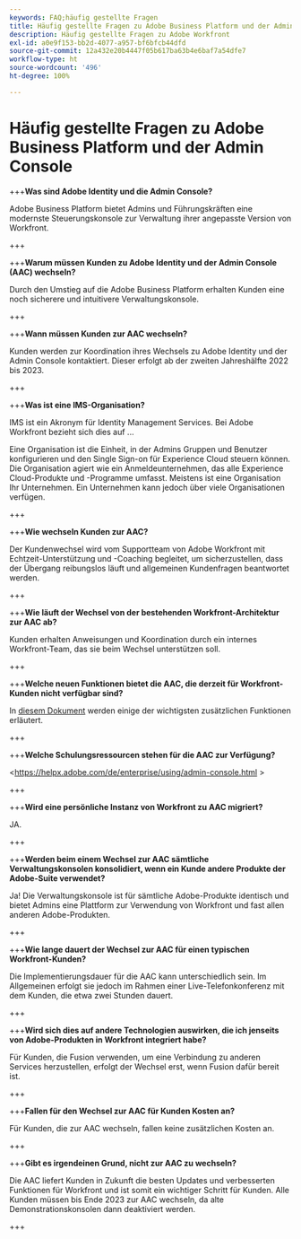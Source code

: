 ```yaml
---
keywords: FAQ;häufig gestellte Fragen
title: Häufig gestellte Fragen zu Adobe Business Platform und der Admin Console
description: Häufig gestellte Fragen zu Adobe Workfront
exl-id: a0e9f153-bb2d-4077-a957-bf6bfcb44dfd
source-git-commit: 12a432e20b4447f05b617ba63b4e6baf7a54dfe7
workflow-type: ht
source-wordcount: '496'
ht-degree: 100%

---
```


# Häufig gestellte Fragen zu Adobe Business Platform und der Admin Console

+++**Was sind Adobe Identity und die Admin Console?**

Adobe Business Platform bietet Admins und Führungskräften eine modernste Steuerungskonsole zur Verwaltung ihrer angepasste Version von Workfront.

+++

+++**Warum müssen Kunden zu Adobe Identity und der Admin Console (AAC) wechseln?**

Durch den Umstieg auf die Adobe Business Platform erhalten Kunden eine noch sicherere und intuitivere Verwaltungskonsole.

+++

+++**Wann müssen Kunden zur AAC wechseln?**

Kunden werden zur Koordination ihres Wechsels zu Adobe Identity und der Admin Console kontaktiert. Dieser erfolgt ab der zweiten Jahreshälfte 2022 bis 2023.

+++

+++**Was ist eine IMS-Organisation?**

IMS ist ein Akronym für Identity Management Services. Bei Adobe Workfront bezieht sich dies auf ...

Eine Organisation ist die Einheit, in der Admins Gruppen und Benutzer konfigurieren und den Single Sign-on für Experience Cloud steuern können. Die Organisation agiert wie ein Anmeldeunternehmen, das alle Experience Cloud-Produkte und -Programme umfasst. Meistens ist eine Organisation Ihr Unternehmen. Ein Unternehmen kann jedoch über viele Organisationen verfügen.

+++

+++**Wie wechseln Kunden zur AAC?**

Der Kundenwechsel wird vom Supportteam von Adobe Workfront mit Echtzeit-Unterstützung und -Coaching begleitet, um sicherzustellen, dass der Übergang reibungslos läuft und allgemeinen Kundenfragen beantwortet werden.

+++

+++**Wie läuft der Wechsel von der bestehenden Workfront-Architektur zur AAC ab?**

Kunden erhalten Anweisungen und Koordination durch ein internes Workfront-Team, das sie beim Wechsel unterstützen soll.

+++

+++**Welche neuen Funktionen bietet die AAC, die derzeit für Workfront-Kunden nicht verfügbar sind?**

In [diesem Dokument](overview.md) werden einige der wichtigsten zusätzlichen Funktionen erläutert.

+++

+++**Welche Schulungsressourcen stehen für die AAC zur Verfügung?**

&lt;https://helpx.adobe.com/de/enterprise/using/admin-console.html >

+++

+++**Wird eine persönliche Instanz von Workfront zu AAC migriert?**

JA.

+++

+++**Werden beim einem Wechsel zur AAC sämtliche Verwaltungskonsolen konsolidiert, wenn ein Kunde andere Produkte der Adobe-Suite verwendet?**

Ja! Die Verwaltungskonsole ist für sämtliche Adobe-Produkte identisch und bietet Admins eine Plattform zur Verwendung von Workfront und fast allen anderen Adobe-Produkten.

+++

+++**Wie lange dauert der Wechsel zur AAC für einen typischen Workfront-Kunden?**

Die Implementierungsdauer für die AAC kann unterschiedlich sein. Im Allgemeinen erfolgt sie jedoch im Rahmen einer Live-Telefonkonferenz mit dem Kunden, die etwa zwei Stunden dauert.

+++

+++**Wird sich dies auf andere Technologien auswirken, die ich jenseits von Adobe-Produkten in Workfront integriert habe?**

Für Kunden, die Fusion verwenden, um eine Verbindung zu anderen Services herzustellen, erfolgt der Wechsel erst, wenn Fusion dafür bereit ist.

+++

+++**Fallen für den Wechsel zur AAC für Kunden Kosten an?**

Für Kunden, die zur AAC wechseln, fallen keine zusätzlichen Kosten an.

+++

+++**Gibt es irgendeinen Grund, nicht zur AAC zu wechseln?**

Die AAC liefert Kunden in Zukunft die besten Updates und verbesserten Funktionen für Workfront und ist somit ein wichtiger Schritt für Kunden. Alle Kunden müssen bis Ende 2023 zur AAC wechseln, da alte Demonstrationskonsolen dann deaktiviert werden.

+++